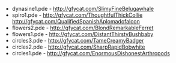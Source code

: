 * dynasine1.pde - http://gfycat.com/SlimyFineBelugawhale
* spiro1.pde - http://gfycat.com/ThoughtfulThickCollie http://gfycat.com/QualifiedSpanishAplomadofalcon
* flowers2.pde - http://gfycat.com/BlondRemarkableFerret
* flowers1.pde - http://gfycat.com/DistantThirstyBushbaby
* circles3.pde - http://gfycat.com/TameCreamyBadger
* circles2.pde - http://gfycat.com/SharpRapidBobwhite
* circles1.pde - http://gfycat.com/EnormousDishonestArthropods
